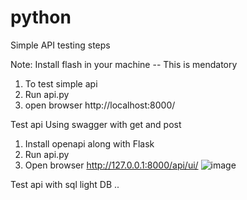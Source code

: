 # python
Simple API testing steps

Note: Install flash in your machine -- This is mendatory

1. To test simple api 
2. Run api.py 
3. open browser http://localhost:8000/

Test api Using swagger with get and post

1. Install openapi along with Flask
2. Run api.py
3. Open  browser http://127.0.0.1:8000/api/ui/
![image](https://github.com/narottamsingh/python/assets/4528488/223a8d20-62bd-46f4-a9cc-1a5dcf74c950)

Test api with sql light DB 
.. 
